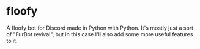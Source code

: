 # floofy
A floofy bot for Discord made in Python with Python. It's mostly just a sort of "FurBot revival", but in this case I'll
also add some more useful features to it.